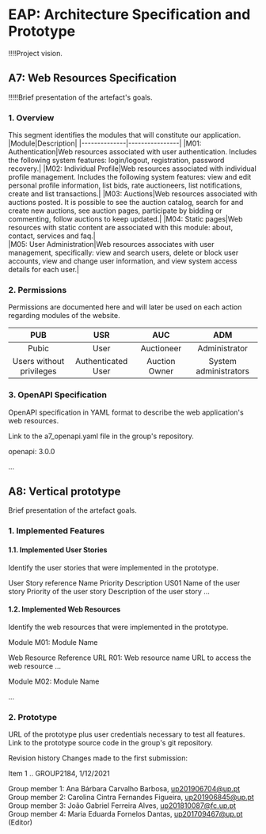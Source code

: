 # EAP: Architecture Specification and Prototype
!!!!Project vision.

## A7: Web Resources Specification
!!!!!Brief presentation of the artefact's goals.

### 1. Overview
This segment identifies the modules that will constitute our application.
|Module|Description|
|--------------|----------------|
|M01: Authentication|Web resources associated with user authentication. Includes the following system features: login/logout, registration, password recovery.|
|M02: Individual Profile|Web resources associated with individual profile management. Includes the following system features: view and edit personal profile information, list bids, rate auctioneers, list notifications, create and list transactions.|
|M03: Auctions|Web resources associated with auctions posted. It is possible to see the auction catalog, search for and create new auctions, see auction pages, participate by bidding or commenting, follow auctions to keep updated.|
|M04: Static pages|Web resources with static content are associated with this module: about, contact, services and faq.|  
|M05: User Administration|Web resources associates with user management, specifically: view and search users, delete or block user accounts, view and change user information, and view system access details for each user.| 

### 2. Permissions
Permissions are documented here and will later be used on each action regarding modules of the website.

|            PUB           |         USR        |          AUC          |          ADM          |
|:------------------------:|:------------------:|:---------------------:|:---------------------:|
|           Pubic          |        User        |     Auctioneer     |     Administrator     |
| Users without privileges | Authenticated User | Auction Owner | System administrators |

### 3. OpenAPI Specification
OpenAPI specification in YAML format to describe the web application's web resources.

Link to the a7_openapi.yaml file in the group's repository.

openapi: 3.0.0

...
## A8: Vertical prototype
Brief presentation of the artefact goals.

### 1. Implemented Features
#### 1.1. Implemented User Stories
Identify the user stories that were implemented in the prototype.

User Story reference	Name	Priority	Description
US01	Name of the user story	Priority of the user story	Description of the user story
...

#### 1.2. Implemented Web Resources
Identify the web resources that were implemented in the prototype.

Module M01: Module Name

Web Resource Reference	URL
R01: Web resource name	URL to access the web resource
...

Module M02: Module Name

...

### 2. Prototype
URL of the prototype plus user credentials necessary to test all features.
Link to the prototype source code in the group's git repository.

Revision history
Changes made to the first submission:

Item 1
..
GROUP2184, 1/12/2021

Group member 1: Ana Bárbara Carvalho Barbosa, up201906704@up.pt <br>
Group member 2: Carolina Cintra Fernandes Figueira, up201906845@up.pt <br>
Group member 3: João Gabriel Ferreira Alves, up201810087@fc.up.pt <br>
Group member 4: Maria Eduarda Fornelos Dantas, up201709467@up.pt (Editor)
